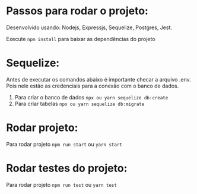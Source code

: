 # Passos para rodar o projeto:

Desenvolvido usando: Nodejs, Expressjs, Sequelize, Postgres, Jest.

Execute `npm install` para baixar as dependências do projeto

# Sequelize:

Antes de executar os comandos abaixo é importante checar a arquivo .env. Pois nele estão as credenciais para a conexão com o banco de dados.

1. Para criar o banco de dados `npx ou yarn sequelize db:create`
2. Para criar tabelas `npx ou yarn sequelize db:migrate`

# Rodar projeto:

Para rodar projeto `npm run start` ou `yarn start`

# Rodar testes do projeto:

Para rodar projeto `npm run test` ou `yarn test`
